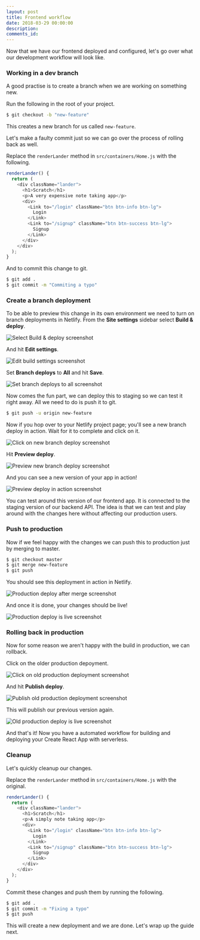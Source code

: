 ```yaml
---
layout: post
title: Frontend workflow
date: 2018-03-29 00:00:00
description:
comments_id:
---
```


Now that we have our frontend deployed and configured, let's go over what our development workflow will look like.

### Working in a dev branch

A good practise is to create a branch when we are working on something new.

Run the following in the root of your project.

``` bash
$ git checkout -b "new-feature"
```

This creates a new branch for us called `new-feature`.

Let's make a faulty commit just so we can go over the process of rolling back as well.

Replace the `renderLander` method in `src/containers/Home.js` with the following.

``` js
renderLander() {
  return (
    <div className="lander">
      <h1>Scratch</h1>
      <p>A very expensive note taking app</p>
      <div>
        <Link to="/login" className="btn btn-info btn-lg">
          Login
        </Link>
        <Link to="/signup" className="btn btn-success btn-lg">
          Signup
        </Link>
      </div>
    </div>
  );
}
```

And to commit this change to git.

``` bash
$ git add .
$ git commit -m "Commiting a typo"
```

### Create a branch deployment

To be able to preview this change in its own environment we need to turn on branch deployments in Netlify. From the **Site settings** sidebar select **Build & deploy**.

![Select Build & deploy screenshot](/assets/part2/select-build-and-deploy.png)

And hit **Edit settings**.

![Edit build settings screenshot](/assets/part2/edit-build-settings.png)

Set **Branch deploys** to **All** and hit **Save**.

![Set branch deploys to all screenshot](/assets/part2/set-branch-deploys-to-all.png)

Now comes the fun part, we can deploy this to staging so we can test it right away. All we need to do is push it to git.

``` bash
$ git push -u origin new-feature
```

Now if you hop over to your Netlify project page; you'll see a new branch deploy in action. Wait for it to complete and click on it.

![Click on new branch deploy screenshot](/assets/part2/click-on-new-branch-deploy.png)

Hit **Preview deploy**.

![Preview new branch deploy screenshot](/assets/part2/preview-new-branch-deploy.png)

And you can see a new version of your app in action!

![Preview deploy in action screenshot](/assets/part2/preview-deploy-in-action.png)

You can test around this version of our frontend app. It is connected to the staging version of our backend API. The idea is that we can test and play around with the changes here without affecting our production users.

### Push to production

Now if we feel happy with the changes we can push this to production just by merging to master.

``` bash
$ git checkout master
$ git merge new-feature
$ git push
```

You should see this deployment in action in Netlify.

![Production deploy after merge screenshot](/assets/part2/production-deploy-after-merge.png)

And once it is done, your changes should be live!

![Production deploy is live screenshot](/assets/part2/production-deploy-is-live.png)

### Rolling back in production

Now for some reason we aren't happy with the build in production, we can rollback.

Click on the older production depoyment.

![Click on old production deployment screenshot](/assets/part2/click-on-old-production-deployment.png)

And hit **Publish deploy**.

![Publish old production deployment screenshot](/assets/part2/publish-old-production-deployment.png)

This will publish our previous version again.

![Old production deploy is live screenshot](/assets/part2/old-production-deploy-is-live.png)

And that's it! Now you have a automated workflow for building and deploying your Create React App with serverless.

### Cleanup

Let's quickly cleanup our changes.

Replace the `renderLander` method in `src/containers/Home.js` with the original.

``` js
renderLander() {
  return (
    <div className="lander">
      <h1>Scratch</h1>
      <p>A simply note taking app</p>
      <div>
        <Link to="/login" className="btn btn-info btn-lg">
          Login
        </Link>
        <Link to="/signup" className="btn btn-success btn-lg">
          Signup
        </Link>
      </div>
    </div>
  );
}
```

Commit these changes and push them by running the following.

``` bash
$ git add .
$ git commit -m "Fixing a typo"
$ git push
```

This will create a new deployment and we are done. Let's wrap up the guide next.
